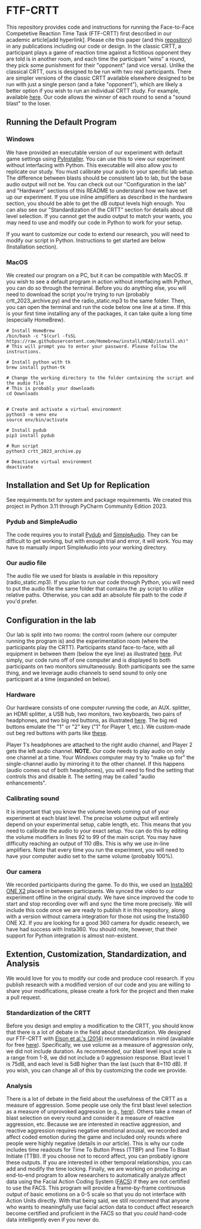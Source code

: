 # FTF-CRTT
This repository provides code and instructions for running the Face-to-Face Competetive Reaction Time Task (FTF-CRTT) first described in our academic article[add hyperlink]. Please cite this paper (and this [repository]([url](https://github.com/AnnahGrace01/FTF-CRTT/blob/main/CITATION.cff))) in any publications including our code or design. In the classic CRTT, a participant plays a game of reaction time against a fictitious opponent they are told is in another room, and each time the participant "wins" a round, they pick some punishment for their "opponent" (and vice versa). Unlike the classical CRTT, ours is designed to be run with two real participants. There are simpler versions of the classic CRTT available elsewhere designed to be run with just a single person (and a fake "opponent"), which are likely a better option if you wish to run an individual CRTT study. For example, available [here](https://www.millisecond.com/download/library/competitivereactiontime). Our code allows the winner of each round to send a "sound blast" to the loser.

## Running the Default Program

### Windows
We have provided an executable version of our experiment with default game settings using [PyInstaller](https://github.com/pyinstaller). You can use this to view our experiment without interfacing with Python. This executable will also allow you to replicate our study. You must calibrate your audio to your specific lab setup. The difference between blasts should be consistent lab to lab, but the base audio output will not be. You can check out our "Configuration in the lab" and "Hardware" sections of this README to understand how we have set up our experiment. If you use inline amplifiers as described in the hardware section, you should be able to get the dB output levels high enough. You can also see our "Standardization of the CRTT" section for details about dB level selection. If you cannot get the audio output to match your wants, you may need to use and modify our code in Python to work for your setup.

If you want to customize our code to extend our research, you will need to modify our script in Python. Instructions to get started are below (Installation section).

### MacOS
We created our program on a PC, but it can be compatible with MacOS. If you wish to see a default program in action without interfacing with Python, you can do so through the terminal. Before you do anything else, you will need to download the script you're trying to run (probably crtt_2023_archive.py) and the radio_static.mp3 to the same folder. Then, you can open the terminal and run the code below one line at a time. If this is your first time installing any of the packages, it can take quite a long time (especially HomeBrew).

```
# Install HomeBrew
/bin/bash -c "$(curl -fsSL https://raw.githubusercontent.com/Homebrew/install/HEAD/install.sh)" 
# This will prompt you to enter your password. Please follow the instructions.

# Install python with tk
brew install python-tk

# Change the working directory to the folder containing the script and the audio file
# This is probably your downloads
cd Downloads


# Create and activate a virtual environment
python3 -m venv env
source env/bin/activate

# Install pydub
pip3 install pydub

# Run script
python3 crtt_2023_archive.py

# Deactivate virtual environment
deactivate
```

## Installation and Set Up for Replication
See requirments.txt for system and package requirements. We created this project in Python 3.11 through PyCharm Community Edition 2023.

### Pydub and SimpleAudio
The code requires you to install [Pydub](https://github.com/jiaaro/pydub) and [SimpleAudio](https://github.com/hamiltron/py-simple-audio). They can be difficult to get working, but with enough trial and error, it will work. You may have to manually import SimpleAudio into your working directory.

### Our audio file
The audio file we used for blasts is available in this repository (radio_static.mp3). If you plan to run our code through Python, you will need to put the audio file the same folder that contains the .py script to utilize relative paths. Otherwise, you can add an absolute file path to the code if you'd prefer.

## Configuration in the lab
Our lab is split into two rooms: the control room (where our computer running the program is) and the experimentation room (where the participants play the CRTT). Participants stand face-to-face, with all equipment in between them (below the eye line) as illustrated [here](https://github.com/AnnahGrace01/FTF-CRTT/blob/main/Arrangment%20of%20participants.pdf). Put simply, our code runs off of one computer and is displayed to both participants on two monitors simultaneously. Both participants see the same thing, and we leverage audio channels to send sound to only one participant at a time (expanded on below).

### Hardware
Our hardware consists of one computer running the code, an AUX. splitter, an HDMI splitter, a USB hub, two monitors, two keyboards, two pairs of headphones, and two big red buttons, as illustrated [here](https://github.com/AnnahGrace01/FTF-CRTT/blob/main/Hardware%20Diagram.pdf). The big red buttons emulate the "1" or "2" key ("1" for Player 1, etc.). We custom-made out beg red buttons with parts like [these]([url](https://learn.browndoggadgets.com/Search?query=Arcade%20Button)).

Player 1's headphones are attached to the right audio channel, and Player 2 gets the left audio channel. **NOTE.** Our code needs to play audio on only one channel at a time. Your Windows computer may try to "make up for" the single-channel audio by mirroring it to the other channel. If this happens (audio comes out of both headphones), you will need to find the setting that controls this and disable it. The setting may be called "audio enhancements".

### Calibrating sound
It is important that you know the volume levels coming out of your experiment at each blast level. The precise volume output will entirely depend on your experimental setup, cable length, etc. This means that you need to calibrate the audio to your exact setup. You can do this by editing the volume modifiers in lines 92 to 99 of the main script. You may have difficulty reaching an output of 110 dBs. This is why we use in-line amplifiers. Note that every time you run the experiment, you will need to have your computer audio set to the same volume (probably 100%).

### Our camera
We recorded participants during the game. To do this, we used an [Insta360 ONE X2](https://www.insta360.com/product/insta360-onex2) placed in between participants. We synced the video to our experiment offline in the original study. We have since improved the code to start and stop recording over wifi and sync the time more precisely. We will include this code once we are ready to publish it in this repository, along with a version without camera integration for those not using the Insta360 ONE X2. If you are looking for a good 360 camera for dyadic research, we have had success with Insta360. You should note, however, that their support for Python integration is almost non-existent.

## Extention, Customization, Standardization, and Analysis
We would love for you to modify our code and produce cool research. If you publish research with a modified version of our code and you are willing to share your modifications, please create a fork for the project and then make a pull request.

### Standardization of the CRTT
Before you design and employ a modification to the CRTT, you should know that there is a lot of debate in the field about standardization. We designed our FTF-CRTT with [Elson et al.'s (2014)](https://doi.org/10.1037/a0035569) recommendations in mind (available for free [here](https://www.researchgate.net/publication/259845770_Press_CRTT_to_Measure_Aggressive_Behavior_The_Unstandardized_Use_of_the_Competitive_Reaction_Time_Task_in_Aggression_Research)). Specifically, we use volume as a measure of aggression only, we did not include duration. As recommended, our blast level input scale is a range from 1-8, we did not include a 0 aggression response. Blast level 1 is 75dB, and each level is 5dB higher than the last (such that 8=110 dB). If you wish, you can change all of this by customizing the code we provide.

### Analysis
There is a lot of debate in the field about the usefulness of the CRTT as a measure of aggression. Some people use only the first blast level selection as a measure of unprovoked aggression (e.g., [here]([url](https://pubmed.ncbi.nlm.nih.gov/9686460/))). Others take a mean of blast selection on every round and consider it a measure of reactive aggression, etc. Because we are interested in reactive aggression, and reactive aggression requires negative emotional arousal, we recorded and affect coded emotion during the game and included only rounds where people were highly negative (details in our article). This is why our code includes time readouts for Time To Button Press (TTBP) and Time To Blast Initiate (TTBI). If you choose not to record affect, you can probably ignore these outputs. If you are interested in other temporal relationships, you can add and modify the time locking. Finally, we are working on producing an end-to-end program to allow researchers to automatically analyze affect data using the Facial Action Coding System ([FACS](https://local.psy.miami.edu/faculty/dmessinger/c_c/rsrcs/rdgs/emot/FACSChapter_SAGEEncyclopedia.pdf)) if they are not certified to use the FACS. This program will provide a frame-by-frame continuous output of basic emotions on a 0-5 scale so that you do not interface with Action Units directly. With that being said, we still recommend that anyone who wants to meaningfully use facial action data to conduct affect research become certified and proficient in the FACS so that you *could* hand-code data intelligently even if you never do.
